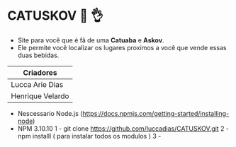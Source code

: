 # CATUSKOV :beers: :ok_hand:
- Site para você que é fã de uma **Catuaba** e **Askov**. 
- Ele permite você localizar os lugares proximos a você que vende essas duas bebidas.

| Criadores     |
|---------------|
|Lucca Arie Dias|
|Henrique Velardo|

- Nescessario Node.js
(https://docs.npmjs.com/getting-started/installing-node)
- NPM 3.10.10
1 - git clone https://github.com/luccadias/CATUSKOV.git
2 - npm installl ( para instalar todos os modulos )
3 - 